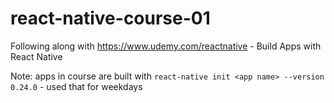 # react-native-course-01

Following along with https://www.udemy.com/reactnative - Build Apps with React Native

Note: apps in course are built with `react-native init <app name> --version 0.24.0` - used that for weekdays
